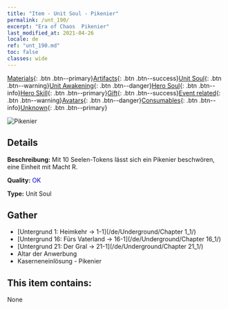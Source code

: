 ```yaml
---
title: "Item - Unit Soul - Pikenier"
permalink: /unt_190/
excerpt: "Era of Chaos  Pikenier"
last_modified_at: 2021-04-26
locale: de
ref: "unt_190.md"
toc: false
classes: wide
---
```

 [Materials](/ItemsDE/){: .btn .btn--primary}[Artifacts](/ItemsDE/Artifacts/){: .btn .btn--success}[Unit Soul](/ItemsDE/UnitSoul/){: .btn .btn--warning}[Unit Awakening](/ItemsDE/UnitAwakening/){: .btn .btn--danger}[Hero Soul](/ItemsDE/HeroSoul/){: .btn .btn--info}[Hero Skill](/ItemsDE/HeroSkill/){: .btn .btn--primary}[Gift](/ItemsDE/Gift/){: .btn .btn--success}[Event related](/ItemsDE/Events/){: .btn .btn--warning}[Avatars](/ItemsDE/Avatars/){: .btn .btn--danger}[Consumables](/ItemsDE/Consumables/){: .btn .btn--info}[Unknown](/ItemsDE/Unknown/){: .btn .btn--primary}

 ![Pikenier](/images/u/ti_jibing.jpg)

## Details
 **Beschreibung:** Mit 10 Seelen-Tokens lässt sich ein Pikenier beschwören, eine Einheit mit Macht R.

 **Quality:** <span style="color: #0000CD">OK</span>

 **Type:** Unit Soul

## Gather

*    [Untergrund 1: Heimkehr -> 1-1](/de/Underground/Chapter 1_1/) 
*    [Untergrund 16: Fürs Vaterland -> 16-1](/de/Underground/Chapter 16_1/) 
*    [Untergrund 21: Der Gral -> 21-1](/de/Underground/Chapter 21_1/) 
*    Altar der Anwerbung 
*    Kaserneneinlösung - Pikenier 

## This item contains:

  None

